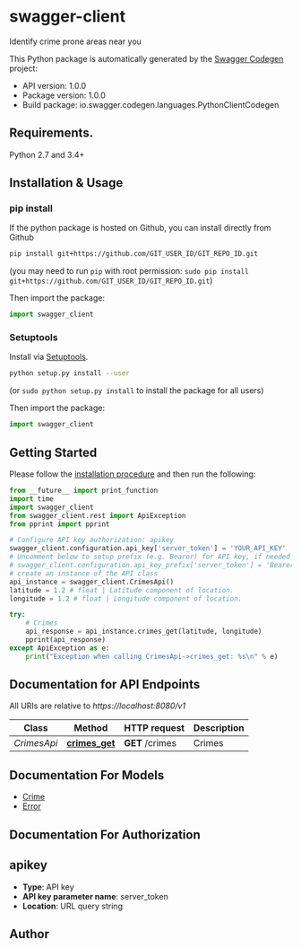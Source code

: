 # swagger-client
Identify crime prone areas near you

This Python package is automatically generated by the [Swagger Codegen](https://github.com/swagger-api/swagger-codegen) project:

- API version: 1.0.0
- Package version: 1.0.0
- Build package: io.swagger.codegen.languages.PythonClientCodegen

## Requirements.

Python 2.7 and 3.4+

## Installation & Usage
### pip install

If the python package is hosted on Github, you can install directly from Github

```sh
pip install git+https://github.com/GIT_USER_ID/GIT_REPO_ID.git
```
(you may need to run `pip` with root permission: `sudo pip install git+https://github.com/GIT_USER_ID/GIT_REPO_ID.git`)

Then import the package:
```python
import swagger_client 
```

### Setuptools

Install via [Setuptools](http://pypi.python.org/pypi/setuptools).

```sh
python setup.py install --user
```
(or `sudo python setup.py install` to install the package for all users)

Then import the package:
```python
import swagger_client
```

## Getting Started

Please follow the [installation procedure](#installation--usage) and then run the following:

```python
from __future__ import print_function
import time
import swagger_client
from swagger_client.rest import ApiException
from pprint import pprint

# Configure API key authorization: apikey
swagger_client.configuration.api_key['server_token'] = 'YOUR_API_KEY'
# Uncomment below to setup prefix (e.g. Bearer) for API key, if needed
# swagger_client.configuration.api_key_prefix['server_token'] = 'Bearer'
# create an instance of the API class
api_instance = swagger_client.CrimesApi()
latitude = 1.2 # float | Latitude component of location.
longitude = 1.2 # float | Longitude component of location.

try:
    # Crimes
    api_response = api_instance.crimes_get(latitude, longitude)
    pprint(api_response)
except ApiException as e:
    print("Exception when calling CrimesApi->crimes_get: %s\n" % e)

```

## Documentation for API Endpoints

All URIs are relative to *https://localhost:8080/v1*

Class | Method | HTTP request | Description
------------ | ------------- | ------------- | -------------
*CrimesApi* | [**crimes_get**](docs/CrimesApi.md#crimes_get) | **GET** /crimes | Crimes


## Documentation For Models

 - [Crime](docs/Crime.md)
 - [Error](docs/Error.md)


## Documentation For Authorization


## apikey

- **Type**: API key
- **API key parameter name**: server_token
- **Location**: URL query string


## Author



